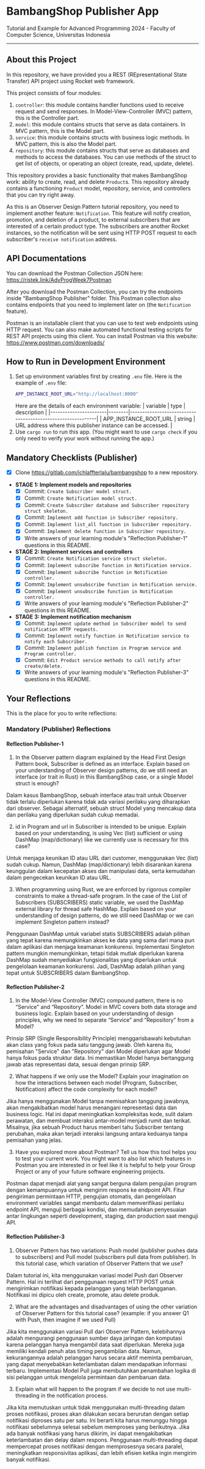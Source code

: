 # BambangShop Publisher App
Tutorial and Example for Advanced Programming 2024 - Faculty of Computer Science, Universitas Indonesia

---

## About this Project
In this repository, we have provided you a REST (REpresentational State Transfer) API project using Rocket web framework.

This project consists of four modules:
1.  `controller`: this module contains handler functions used to receive request and send responses.
    In Model-View-Controller (MVC) pattern, this is the Controller part.
2.  `model`: this module contains structs that serve as data containers.
    In MVC pattern, this is the Model part.
3.  `service`: this module contains structs with business logic methods.
    In MVC pattern, this is also the Model part.
4.  `repository`: this module contains structs that serve as databases and methods to access the databases.
    You can use methods of the struct to get list of objects, or operating an object (create, read, update, delete).

This repository provides a basic functionality that makes BambangShop work: ability to create, read, and delete `Product`s.
This repository already contains a functioning `Product` model, repository, service, and controllers that you can try right away.

As this is an Observer Design Pattern tutorial repository, you need to implement another feature: `Notification`.
This feature will notify creation, promotion, and deletion of a product, to external subscribers that are interested of a certain product type.
The subscribers are another Rocket instances, so the notification will be sent using HTTP POST request to each subscriber's `receive notification` address.

## API Documentations

You can download the Postman Collection JSON here: https://ristek.link/AdvProgWeek7Postman

After you download the Postman Collection, you can try the endpoints inside "BambangShop Publisher" folder.
This Postman collection also contains endpoints that you need to implement later on (the `Notification` feature).

Postman is an installable client that you can use to test web endpoints using HTTP request.
You can also make automated functional testing scripts for REST API projects using this client.
You can install Postman via this website: https://www.postman.com/downloads/

## How to Run in Development Environment
1.  Set up environment variables first by creating `.env` file.
    Here is the example of `.env` file:
    ```bash
    APP_INSTANCE_ROOT_URL="http://localhost:8000"
    ```
    Here are the details of each environment variable:
    | variable              | type   | description                                                |
    |-----------------------|--------|------------------------------------------------------------|
    | APP_INSTANCE_ROOT_URL | string | URL address where this publisher instance can be accessed. |
2.  Use `cargo run` to run this app.
    (You might want to use `cargo check` if you only need to verify your work without running the app.)

## Mandatory Checklists (Publisher)
-   [x] Clone https://gitlab.com/ichlaffterlalu/bambangshop to a new repository.
-   **STAGE 1: Implement models and repositories**
    -   [x] Commit: `Create Subscriber model struct.`
    -   [x] Commit: `Create Notification model struct.`
    -   [x] Commit: `Create Subscriber database and Subscriber repository struct skeleton.`
    -   [x] Commit: `Implement add function in Subscriber repository.`
    -   [x] Commit: `Implement list_all function in Subscriber repository.`
    -   [x] Commit: `Implement delete function in Subscriber repository.`
    -   [x] Write answers of your learning module's "Reflection Publisher-1" questions in this README.
-   **STAGE 2: Implement services and controllers**
    -   [x] Commit: `Create Notification service struct skeleton.`
    -   [x] Commit: `Implement subscribe function in Notification service.`
    -   [x] Commit: `Implement subscribe function in Notification controller.`
    -   [x] Commit: `Implement unsubscribe function in Notification service.`
    -   [x] Commit: `Implement unsubscribe function in Notification controller.`
    -   [x] Write answers of your learning module's "Reflection Publisher-2" questions in this README.
-   **STAGE 3: Implement notification mechanism**
    -   [x] Commit: `Implement update method in Subscriber model to send notification HTTP requests.`
    -   [x] Commit: `Implement notify function in Notification service to notify each Subscriber.`
    -   [x] Commit: `Implement publish function in Program service and Program controller.`
    -   [x] Commit: `Edit Product service methods to call notify after create/delete.`
    -   [x] Write answers of your learning module's "Reflection Publisher-3" questions in this README.

## Your Reflections
This is the place for you to write reflections:

### Mandatory (Publisher) Reflections

#### Reflection Publisher-1
1. In the Observer pattern diagram explained by the Head First Design Pattern book, Subscriber is defined as an interface. Explain based on your understanding of Observer design patterns, do we still need an interface (or trait in Rust) in this BambangShop case, or a single Model struct is enough?
   
Dalam kasus BambangShop, sebuah interface atau trait untuk Observer tidak terlalu diperlukan karena tidak ada variasi perilaku yang diharapkan dari observer. Sebagai alternatif, sebuah struct Model yang mencakup data dan perilaku yang diperlukan sudah cukup memadai.

2. id in Program and url in Subscriber is intended to be unique. Explain based on your understanding, is using Vec (list) sufficient or using DashMap (map/dictionary) like we currently use is necessary for this case?

Untuk menjaga keunikan ID atau URL dari customer, menggunakan Vec (list) sudah cukup. Namun, DashMap (map/dictionary) lebih disarankan karena keunggulan dalam kecepatan akses dan manipulasi data, serta kemudahan dalam pengecekan keunikan ID atau URL.

3. When programming using Rust, we are enforced by rigorous compiler constraints to make a thread-safe program. In the case of the List of Subscribers (SUBSCRIBERS) static variable, we used the DashMap external library for thread safe HashMap. Explain based on your understanding of design patterns, do we still need DashMap or we can implement Singleton pattern instead?

Penggunaan DashMap untuk variabel statis SUBSCRIBERS adalah pilihan yang tepat karena memungkinkan akses ke data yang sama dari mana pun dalam aplikasi dan menjaga keamanan konkurensi. Implementasi Singleton pattern mungkin memungkinkan, tetapi tidak mutlak diperlukan karena DashMap sudah menyediakan fungsionalitas yang diperlukan untuk pengelolaan keamanan konkurensi. Jadi, DashMap adalah pilihan yang tepat untuk SUBSCRIBERS dalam BambangShop.

#### Reflection Publisher-2
1. In the Model-View Controller (MVC) compound pattern, there is no “Service” and “Repository”. Model in MVC covers both data storage and business logic. Explain based on your understanding of design principles, why we need to separate “Service” and “Repository” from a Model?

Prinsip SRP (Single Responsibility Principle) menggarisbawahi kebutuhan akan class yang fokus pada satu tanggung jawab. Oleh karena itu, pemisahan "Service" dan "Repository" dari Model diperlukan agar Model hanya fokus pada struktur data. Ini memastikan Model hanya bertanggung jawab atas representasi data, sesuai dengan prinsip SRP.

2. What happens if we only use the Model? Explain your imagination on how the interactions between each model (Program, Subscriber, Notification) affect the code complexity for each model?

Jika hanya menggunakan Model tanpa memisahkan tanggung jawabnya, akan mengakibatkan model harus menangani representasi data dan business logic. Hal ini dapat meningkatkan kompleksitas kode, sulit dalam perawatan, dan membuat interaksi antar-model menjadi rumit dan terikat. Misalnya, jika sebuah Product harus memberi tahu Subscriber tentang perubahan, maka akan terjadi interaksi langsung antara keduanya tanpa pemisahan yang jelas.

3. Have you explored more about Postman? Tell us how this tool helps you to test your current work. You might want to also list which features in Postman you are interested in or feel like it is helpful to help your Group Project or any of your future software engineering projects.

Postman dapat menjadi alat yang sangat berguna dalam pengujian program dengan kemampuannya untuk mengirim respons ke endpoint API. Fitur pengiriman permintaan HTTP, pengujian otomatis, dan pengelolaan environment variables sangat membantu dalam memverifikasi perilaku endpoint API, menguji berbagai kondisi, dan memudahkan penyesuaian antar lingkungan seperti development, staging, dan production saat menguji API.

#### Reflection Publisher-3
1. Observer Pattern has two variations: Push model (publisher pushes data to subscribers) and Pull model (subscribers pull data from publisher). In this tutorial case, which variation of Observer Pattern that we use?

Dalam tutorial ini, kita menggunakan variasi model Push dari Observer Pattern. Hal ini terlihat dari penggunaan request HTTP POST untuk mengirimkan notifikasi kepada pelanggan yang telah berlangganan. Notifikasi ini dipicu oleh create, promote, atau delete produk.

2. What are the advantages and disadvantages of using the other variation of Observer Pattern for this tutorial case? (example: if you answer Q1 with Push, then imagine if we used Pull)

Jika kita menggunakan variasi Pull dari Observer Pattern, kelebihannya adalah mengurangi penggunaan sumber daya jaringan dan komputasi karena pelanggan hanya mengambil data saat diperlukan. Mereka juga memiliki kendali penuh atas timing pengambilan data. Namun, kekurangannya adalah pelanggan harus secara aktif meminta pembaruan, yang dapat menyebabkan keterlambatan dalam mendapatkan informasi terbaru. Implementasi Model Pull juga membutuhkan penambahan logika di sisi pelanggan untuk mengelola permintaan dan pembaruan data.

3. Explain what will happen to the program if we decide to not use multi-threading in the notification process.

Jika kita memutuskan untuk tidak menggunakan multi-threading dalam proses notifikasi, proses akan dilakukan secara berurutan dengan setiap notifikasi diproses satu per satu. Ini berarti kita harus menunggu hingga notifikasi sebelumnya selesai sebelum memproses yang berikutnya. Jika ada banyak notifikasi yang harus dikirim, ini dapat mengakibatkan keterlambatan dan delay dalam respons. Penggunaan multi-threading dapat mempercepat proses notifikasi dengan memprosesnya secara paralel, meningkatkan responsivitas aplikasi, dan lebih efisien ketika ingin mengirim banyak notifikasi.